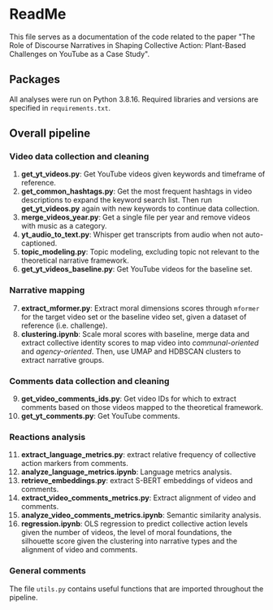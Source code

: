 # ReadMe

This file serves as a documentation of the code related to the paper "The Role of Discourse Narratives in Shaping Collective Action:
Plant-Based Challenges on YouTube as a Case Study".

## Packages

All analyses were run on Python 3.8.16. Required libraries and versions are specified in `requirements.txt`.

## Overall pipeline

### Video data collection and cleaning

1. **get_yt_videos.py**: Get YouTube videos given keywords and timeframe of reference.
2. **get_common_hashtags.py**: Get the most frequent hashtags in video descriptions to expand the keyword search list. Then run **get_yt_videos.py** again with new keywords to continue data collection.
3. **merge_videos_year.py**: Get a single file per year and remove videos with music as a category.
4. **yt_audio_to_text.py**: Whisper get transcripts from audio when not auto-captioned.
5. **topic_modeling.py**: Topic modeling, excluding topic not relevant to the theoretical narrative framework.
6. **get_yt_videos_baseline.py**: Get YouTube videos for the baseline set.

### Narrative mapping

7. **extract_mformer.py**: Extract moral dimensions scores through `mformer` for the target video set or the baseline video set, given a dataset of reference (i.e. challenge).
8. **clustering.ipynb**: Scale moral scores with baseline, merge data and extract collective identity scores to map video into *communal-oriented* and *agency-oriented*. Then, use UMAP and HDBSCAN clusters to extract narrative groups.

### Comments data collection and cleaning

9. **get_video_comments_ids.py**: Get video IDs for which to extract comments based on those videos mapped to the theoretical framework.
10. **get_yt_comments.py**: Get YouTube comments.

### Reactions analysis

11. **extract_language_metrics.py**: extract relative frequency of collective action markers from comments.
12. **analyze_language_metrics.ipynb**: Language metrics analysis.
13. **retrieve_embeddings.py**: extract S-BERT embeddings of videos and comments.
14. **extract_video_comments_metrics.py**: Extract alignment of video and comments.
15. **analyze_video_comments_metrics.ipynb**: Semantic similarity analysis.
16. **regression.ipynb**: OLS regression to predict collective action levels given the number of videos, the level of moral foundations, the silhouette score given the clustering into narrative types and the alignment of video and comments. 

### General comments
The file `utils.py` contains useful functions that are imported throughout the pipeline.